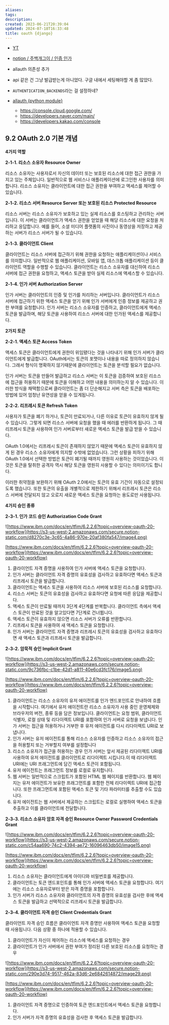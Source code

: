 ```yaml
---
aliases: 
tags: 
description:
created: 2023-06-21T20:39:04
updated: 2024-07-18T16:33:48
title: oauth {django}
---
```

- [YT](https://www.youtube.com/watch?v=Gk9tsLHMMsM&list=WL&index=1&t=812s)
- [notion / 주백개그이 / 인증 인가](https://www.notion.so/estsoft-junior-backend/9-af8696470fdd433c82d3d59c4b212641?pvs=4#7c4c8eeca4be49ebb88409e4507b0b6a)
- allauth 의존성 추가
- api 같은 건 그냥 발급받는게 아니었다. 구글 내에서 세팅해야할 게 좀 많았다.
- `AUTHENTICATION_BACKENDS`라는 걸 설정하네? 

- [allauth {python module}](https://allauth.org)
	- <https://console.cloud.google.com/>
	- <https://developers.naver.com/main/>
	- <https://developers.kakao.com/console>

## 9.2 **OAuth 2.0 기본 개념**

**4가지 역할**

**2-1-1. 리소스 소유자 Resource Owner**

리소스 소유자는 사용자로서 자신의 데이터 또는 보호된 리소스에 대한 접근 권한을 가지고 있는 주체입니다. 일반적으로 웹 서비스나 애플리케이션에 로그인한 사용자를 의미합니다. 리소스 소유자는 클라이언트에 대한 접근 권한을 부여하고 액세스를 제어할 수 있습니다.

**2-1-2. 리소스 서버 Resource Server 또는 보호된 리소스 Protected Resource**

리소스 서버는 리소스 소유자가 보호하고 있는 실제 리소스를 호스팅하고 관리하는 서버입니다. 이 서버는 클라이언트가 액세스 권한을 얻었을 때 해당 리소스에 대한 요청을 처리하고 응답합니다. 예를 들어, 소셜 미디어 플랫폼의 사진이나 동영상을 저장하고 제공하는 서버가 리소스 서버가 될 수 있습니다.

**2-1-3. 클라이언트 Client**

클라이언트는 리소스 서버에 접근하기 위해 권한을 요청하는 애플리케이션이나 서비스를 의미합니다. 일반적으로 웹 애플리케이션, 모바일 앱, 데스크톱 애플리케이션 등이 클라이언트 역할을 수행할 수 있습니다. 클라이언트는 리소스 소유자를 대신하여 리소스 서버에 접근 권한을 요청하고, 액세스 토큰을 받아 실제 리소스에 액세스할 수 있습니다.

**2-1-4. 인가 서버 Authorization Server**

인가 서버는 클라이언트의 인증 및 인가를 처리하는 서버입니다. 클라이언트가 리소스 서버에 접근하기 위한 액세스 토큰을 얻기 위해 인가 서버에게 인증 정보를 제공하고 권한 부여를 요청합니다. 인가 서버는 리소스 소유자를 인증하고, 클라이언트에게 액세스 토큰을 발급하며, 해당 토큰을 사용하여 리소스 서버에 대한 인가된 액세스를 제공합니다.

**2가지 토큰**

**2-2-1. 액세스 토큰 Access Token**

액세스 토큰은 클라이언트에게 권한이 위임됐다는 것을 나타내기 위해 인가 서버가 클라이언트에게 발급합니다. OAuth에서는 토큰의 포맷이나 내용을 따로 정의하지 않습니다. 그래서 형식이 명확하지 않기때문에 클라이언트는 토큰을 분석할 필요가 없습니다.

인가 서버는 토큰을 만들어 발급하고 리소스 서버는 이 토큰을 검증하여 보호된 리소스에 접근을 허용하기 때문에 토큰을 이해하고 어떤 내용을 의미하는지 알 수 있습니다. 이러한 방식을 채택함으로써 클라이언트는 좀 더 단순해지고 서버 측은 토큰을 배포하는 방법에 있어 엄청난 유연성을 얻을 수 있게됩니다.

**2-2-2. 리프레시 토큰 Refresh Token**

사용자가 토큰을 폐기 하거나, 토큰이 만료되거나, 다른 이유로 토큰이 유효하지 않게 될 수 있습니다. 그렇게 되면 리소스 서버에 요청을 했을 때 에러를 반환하게 됩니다. 그 때 리프레시 토큰을 사용하여 인가 서버로부터 새로운 액세스 토큰을 발급 받을 수 있습니다.

OAuth 1.0에서는 리프레시 토큰이 존재하지 않았기 때문에 액세스 토큰이 유효하지 않게 된 경우 리소스 소유자에게 의지할 수밖에 없었습니다. 그런 상황을 피하기 위해 OAuth 1.0에서 선택한 방법은 토큰이 폐기될 때까지 영원히 사용하는 것이었습니다. 이것은 토큰을 탈취한 공격자 역시 해당 토큰을 영원히 사용할 수 있다는 의미이기도 합니다.

이러한 취약점을 보완하기 위해 OAuth 2.0에서는 토큰의 유효 기간이 자동으로 설정되도록 했습니다. 또한 토큰의 유출을 개별적으로 제한하기 위해서 리프레시 토큰은 리소스 서버에 전달되지 않고 오로지 새로운 액세스 토큰을 요청하는 용도로만 사용됩니다.

**4가지 승인 종류**

**2-3-1. 인가 코드 승인 Authorization Code Grant**

![https://www.ibm.com/docs/en/tfim/6.2.2.6?topic=overview-oauth-20-workflow](https://s3-us-west-2.amazonaws.com/secure.notion-static.com/d8270c3e-3c65-4a86-970e-20af380fa547/image4.png)

[https://www.ibm.com/docs/en/tfim/6.2.2.6?topic=overview-oauth-20-workflow](https://www.ibm.com/docs/en/tfim/6.2.2.6?topic=overview-oauth-20-workflow)

1. 클라이언트 자격 증명을 사용하여 인가 서버에 액세스 토큰을 요청합니다.
2. 인가 서버는 클라이언트 자격 증명의 유효성을 검사하고 유효하다면 액세스 토큰과 리프레시 토큰을 발급합니다.
3. 클라이언트는 액세스 토큰을 사용하여 리소스 서버에 보호된 리소스를 요청합니다.
4. 리소스 서버는 토큰의 유효성을 검사하고 유효하다면 요청에 따른 응답을 제공합니다.
5. 액세스 토큰이 만료될 때까지 3단계 4단계를 반복합니다. 클라이언트 측에서 액세스 토큰이 만료된 것을 알고있다면 7단계로 건너뜁니다.
6. 액세스 토큰이 유효하지 않으면 리소스 서버가 오류를 반환합니다.
7. 리프레시 토큰을 사용하여 새 액세스 토큰을 요청합니다.
8. 인가 서버는 클라이언트 자격 증명과 리프레시 토큰의 유효성을 검사하고 유효하다면 새 액세스 토큰과 리프레시 토큰을 발급합니다.

**2-3-2. 암묵적 승인 Implicit Grant**

![https://www.ibm.com/docs/en/tfim/6.2.2.6?topic=overview-oauth-20-workflow](https://s3-us-west-2.amazonaws.com/secure.notion-static.com/9c736fbc-c1be-42d1-a811-40e6cd3fc176/image5.png)

[https://www.ibm.com/docs/en/tfim/6.2.2.6?topic=overview-oauth-20-workflow](https://www.ibm.com/docs/en/tfim/6.2.2.6?topic=overview-oauth-20-workflow)

1. 클라이언트는 리소스 소유자의 유저 에이전트를 인가 엔드포인트로 안내하여 흐름을 시작합니다. 여기에서 유저 에이전트란 리소스 소유자가 사용 중인 운영체제와 브라우저의 버전, 종류 등을 담은 정보입니다. 클라이언트는 요청 범위, 클라이언트 식별자, 로컬 상태 및 리다이렉트 URI를 포함하여 인가 서버로 요청을 보냅니다. 인가 서버는 접근을 허용하거나 거부한 후 유저 에이전트를 다시 리다이렉트 URI로 보냅니다.
2. 인가 서버는 유저 에이전트를 통해 리소스 소유자를 인증하고 리소스 소유자의 접근을 허용할지 또는 거부할지 여부를 설정합니다
3. 리소스 소유자가 접근을 허용하는 경우 인가 서버는 앞서 제공된 리다이렉트 URI를 사용하여 유저 에이전트를 클라이언트로 리다이렉트 시킵니다.이 때 리다이렉트 URI에는 URI 프래그먼트에 담긴 액세스 토큰이 포함됩니다.
4. 유저 에이전트는 프래그먼트 정보를 로컬로 유지합니다.
5. 웹 서버는 일반적으로 스크립트가 포함된 HTML 웹 페이지를 반환합니다. 웹 페이지는 유저 에이전트가 보유한 프래그먼트를 포함한 전체 리다이렉트 URI에 접근합니다. 또한 프래그먼트에 포함된 액세스 토큰 및 기타 파라미터를 추출할 수도 있습니다.
6. 유저 에이전트는 웹 서버에서 제공하는 스크립트는 로컬로 실행하여 액세스 토큰을 추출하고 이를 클라이언트에 전달합니다.

**2-3-3. 리소스 소유자 암호 자격 승인 Resource Owner Password Credentials Grant**

![https://www.ibm.com/docs/en/tfim/6.2.2.6?topic=overview-oauth-20-workflow](https://s3-us-west-2.amazonaws.com/secure.notion-static.com/c54aa690-74c2-4394-ae72-16096463db50/image15.png)

[https://www.ibm.com/docs/en/tfim/6.2.2.6?topic=overview-oauth-20-workflow](https://www.ibm.com/docs/en/tfim/6.2.2.6?topic=overview-oauth-20-workflow)

1. 리소스 소유자는 클라이언트에게 아이디와 비밀번호를 제공합니다.
2. 클라이언트는 토큰 엔드포인트를 통해 인가 서버에 액세스 토큰을 요청합니다. 여기에는 리소스 소유자로부터 받은 자격 증명을 포함합니다.
3. 인가 서버가 리소스 소유자와 클라이언트의 자격 증명의 유효성을 검사한 후에 액세스 토큰을 발급하고 선택적으로 리프레시 토큰을 발급합니다.

**2-3-4. 클라이언트 자격 승인 Client Credentials Grant**

클라이언트 자격 승인 흐름은 클라이언트 자격 증명만 사용하여 액세스 토큰을 요청할 때 사용됩니다. 다음 상황 중 하나에 적용할 수 있습니다.

1. 클라이언트가 자신이 제어하는 리소스에 액세스를 요청하는 경우
2. 클라이언트가 인가 서버에서 권한 부여가 정리된 다른 보호된 리소스를 요청하는 경우

![https://www.ibm.com/docs/en/tfim/6.2.2.6?topic=overview-oauth-20-workflow](https://s3-us-west-2.amazonaws.com/secure.notion-static.com/290e3d74-9517-462a-83d6-2e6842614872/image29.png)

[https://www.ibm.com/docs/en/tfim/6.2.2.6?topic=overview-oauth-20-workflow](https://www.ibm.com/docs/en/tfim/6.2.2.6?topic=overview-oauth-20-workflow)

1. 클라이언트 자격 증명으로 인증하여 토큰 엔드포인트에서 액세스 토큰을 요청합니다.
2. 인가 서버가 자격 증명의 유효성을 검사한 후 액세스 토큰을 발급합니다.
